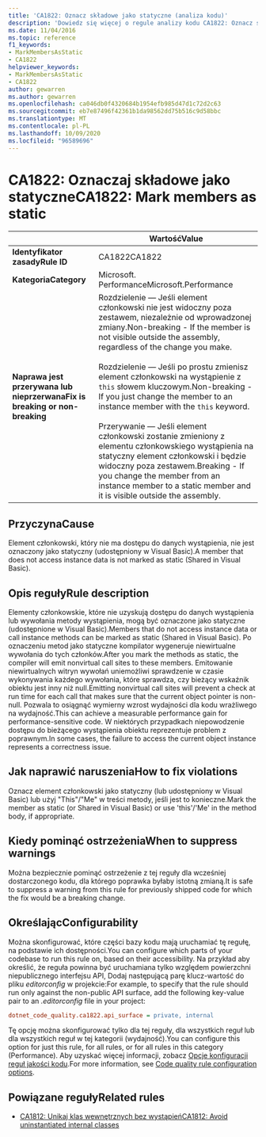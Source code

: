 ```yaml
---
title: 'CA1822: Oznacz składowe jako statyczne (analiza kodu)'
description: 'Dowiedz się więcej o regule analizy kodu CA1822: Oznacz składowe jako statyczne'
ms.date: 11/04/2016
ms.topic: reference
f1_keywords:
- MarkMembersAsStatic
- CA1822
helpviewer_keywords:
- MarkMembersAsStatic
- CA1822
author: gewarren
ms.author: gewarren
ms.openlocfilehash: ca046db0f4320684b1954efb985d47d1c72d2c63
ms.sourcegitcommit: eb7e87496f42361b1da98562dd75b516c9d58bbc
ms.translationtype: MT
ms.contentlocale: pl-PL
ms.lasthandoff: 10/09/2020
ms.locfileid: "96589696"
---
```

# <a name="ca1822-mark-members-as-static"></a><span data-ttu-id="08037-103">CA1822: Oznaczaj składowe jako statyczne</span><span class="sxs-lookup"><span data-stu-id="08037-103">CA1822: Mark members as static</span></span>

| | <span data-ttu-id="08037-104">Wartość</span><span class="sxs-lookup"><span data-stu-id="08037-104">Value</span></span> |
|-|-|
| <span data-ttu-id="08037-105">**Identyfikator zasady**</span><span class="sxs-lookup"><span data-stu-id="08037-105">**Rule ID**</span></span> |<span data-ttu-id="08037-106">CA1822</span><span class="sxs-lookup"><span data-stu-id="08037-106">CA1822</span></span>|
| <span data-ttu-id="08037-107">**Kategoria**</span><span class="sxs-lookup"><span data-stu-id="08037-107">**Category**</span></span> |<span data-ttu-id="08037-108">Microsoft. Performance</span><span class="sxs-lookup"><span data-stu-id="08037-108">Microsoft.Performance</span></span>|
| <span data-ttu-id="08037-109">**Naprawa jest przerywana lub nieprzerwana**</span><span class="sxs-lookup"><span data-stu-id="08037-109">**Fix is breaking or non-breaking**</span></span> |<span data-ttu-id="08037-110">Rozdzielenie — Jeśli element członkowski nie jest widoczny poza zestawem, niezależnie od wprowadzonej zmiany.</span><span class="sxs-lookup"><span data-stu-id="08037-110">Non-breaking - If the member is not visible outside the assembly, regardless of the change you make.</span></span><br /><br /><span data-ttu-id="08037-111">Rozdzielenie — Jeśli po prostu zmienisz element członkowski na wystąpienie z `this` słowem kluczowym.</span><span class="sxs-lookup"><span data-stu-id="08037-111">Non-breaking - If you just change the member to an instance member with the `this` keyword.</span></span><br/><br/><span data-ttu-id="08037-112">Przerywanie — Jeśli element członkowski zostanie zmieniony z elementu członkowskiego wystąpienia na statyczny element członkowski i będzie widoczny poza zestawem.</span><span class="sxs-lookup"><span data-stu-id="08037-112">Breaking - If you change the member from an instance member to a static member and it is visible outside the assembly.</span></span>|

## <a name="cause"></a><span data-ttu-id="08037-113">Przyczyna</span><span class="sxs-lookup"><span data-stu-id="08037-113">Cause</span></span>

<span data-ttu-id="08037-114">Element członkowski, który nie ma dostępu do danych wystąpienia, nie jest oznaczony jako statyczny (udostępniony w Visual Basic).</span><span class="sxs-lookup"><span data-stu-id="08037-114">A member that does not access instance data is not marked as static (Shared in Visual Basic).</span></span>

## <a name="rule-description"></a><span data-ttu-id="08037-115">Opis reguły</span><span class="sxs-lookup"><span data-stu-id="08037-115">Rule description</span></span>

<span data-ttu-id="08037-116">Elementy członkowskie, które nie uzyskują dostępu do danych wystąpienia lub wywołania metody wystąpienia, mogą być oznaczone jako statyczne (udostępnione w Visual Basic).</span><span class="sxs-lookup"><span data-stu-id="08037-116">Members that do not access instance data or call instance methods can be marked as static (Shared in Visual Basic).</span></span> <span data-ttu-id="08037-117">Po oznaczeniu metod jako statyczne kompilator wygeneruje niewirtualne wywołania do tych członków.</span><span class="sxs-lookup"><span data-stu-id="08037-117">After you mark the methods as static, the compiler will emit nonvirtual call sites to these members.</span></span> <span data-ttu-id="08037-118">Emitowanie niewirtualnych witryn wywołań uniemożliwi sprawdzenie w czasie wykonywania każdego wywołania, które sprawdza, czy bieżący wskaźnik obiektu jest inny niż null.</span><span class="sxs-lookup"><span data-stu-id="08037-118">Emitting nonvirtual call sites will prevent a check at run time for each call that makes sure that the current object pointer is non-null.</span></span> <span data-ttu-id="08037-119">Pozwala to osiągnąć wymierny wzrost wydajności dla kodu wrażliwego na wydajność.</span><span class="sxs-lookup"><span data-stu-id="08037-119">This can achieve a measurable performance gain for performance-sensitive code.</span></span> <span data-ttu-id="08037-120">W niektórych przypadkach niepowodzenie dostępu do bieżącego wystąpienia obiektu reprezentuje problem z poprawnym.</span><span class="sxs-lookup"><span data-stu-id="08037-120">In some cases, the failure to access the current object instance represents a correctness issue.</span></span>

## <a name="how-to-fix-violations"></a><span data-ttu-id="08037-121">Jak naprawić naruszenia</span><span class="sxs-lookup"><span data-stu-id="08037-121">How to fix violations</span></span>

<span data-ttu-id="08037-122">Oznacz element członkowski jako statyczny (lub udostępniony w Visual Basic) lub użyj "This"/"Me" w treści metody, jeśli jest to konieczne.</span><span class="sxs-lookup"><span data-stu-id="08037-122">Mark the member as static (or Shared in Visual Basic) or use 'this'/'Me' in the method body, if appropriate.</span></span>

## <a name="when-to-suppress-warnings"></a><span data-ttu-id="08037-123">Kiedy pominąć ostrzeżenia</span><span class="sxs-lookup"><span data-stu-id="08037-123">When to suppress warnings</span></span>

<span data-ttu-id="08037-124">Można bezpiecznie pominąć ostrzeżenie z tej reguły dla wcześniej dostarczonego kodu, dla którego poprawka byłaby istotną zmianą.</span><span class="sxs-lookup"><span data-stu-id="08037-124">It is safe to suppress a warning from this rule for previously shipped code for which the fix would be a breaking change.</span></span>

## <a name="configurability"></a><span data-ttu-id="08037-125">Określając</span><span class="sxs-lookup"><span data-stu-id="08037-125">Configurability</span></span>

<span data-ttu-id="08037-126">Można skonfigurować, które części bazy kodu mają uruchamiać tę regułę, na podstawie ich dostępności.</span><span class="sxs-lookup"><span data-stu-id="08037-126">You can configure which parts of your codebase to run this rule on, based on their accessibility.</span></span> <span data-ttu-id="08037-127">Na przykład aby określić, że reguła powinna być uruchamiana tylko względem powierzchni niepublicznego interfejsu API, Dodaj następującą parę klucz-wartość do pliku *editorconfig* w projekcie:</span><span class="sxs-lookup"><span data-stu-id="08037-127">For example, to specify that the rule should run only against the non-public API surface, add the following key-value pair to an *.editorconfig* file in your project:</span></span>

```ini
dotnet_code_quality.ca1822.api_surface = private, internal
```

<span data-ttu-id="08037-128">Tę opcję można skonfigurować tylko dla tej reguły, dla wszystkich reguł lub dla wszystkich reguł w tej kategorii (wydajność).</span><span class="sxs-lookup"><span data-stu-id="08037-128">You can configure this option for just this rule, for all rules, or for all rules in this category (Performance).</span></span> <span data-ttu-id="08037-129">Aby uzyskać więcej informacji, zobacz [Opcje konfiguracji reguł jakości kodu](../code-quality-rule-options.md).</span><span class="sxs-lookup"><span data-stu-id="08037-129">For more information, see [Code quality rule configuration options](../code-quality-rule-options.md).</span></span>

## <a name="related-rules"></a><span data-ttu-id="08037-130">Powiązane reguły</span><span class="sxs-lookup"><span data-stu-id="08037-130">Related rules</span></span>

- [<span data-ttu-id="08037-131">CA1812: Unikaj klas wewnętrznych bez wystąpień</span><span class="sxs-lookup"><span data-stu-id="08037-131">CA1812: Avoid uninstantiated internal classes</span></span>](ca1812.md)
